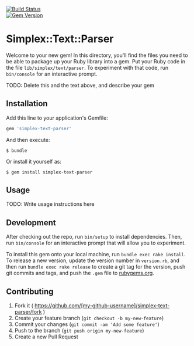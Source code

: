 [![Build Status](https://semaphoreci.com/api/v1/projects/9c099313-6d07-4a4b-84dd-3c2d567556fb/416103/badge.svg)](https://semaphoreci.com/kaiomagalhaes/simplex-text-parser)      
[![Gem Version](https://badge.fury.io/rb/simplex-text-parser.svg)](http://badge.fury.io/rb/simplex-text-parser)

# Simplex::Text::Parser

Welcome to your new gem! In this directory, you'll find the files you need to be able to package up your Ruby library into a gem. Put your Ruby code in the file `lib/simplex/text/parser`. To experiment with that code, run `bin/console` for an interactive prompt.

TODO: Delete this and the text above, and describe your gem

## Installation

Add this line to your application's Gemfile:

```ruby
gem 'simplex-text-parser'
```

And then execute:

    $ bundle

Or install it yourself as:

    $ gem install simplex-text-parser

## Usage

TODO: Write usage instructions here

## Development

After checking out the repo, run `bin/setup` to install dependencies. Then, run `bin/console` for an interactive prompt that will allow you to experiment.

To install this gem onto your local machine, run `bundle exec rake install`. To release a new version, update the version number in `version.rb`, and then run `bundle exec rake release` to create a git tag for the version, push git commits and tags, and push the `.gem` file to [rubygems.org](https://rubygems.org).

## Contributing

1. Fork it ( https://github.com/[my-github-username]/simplex-text-parser/fork )
2. Create your feature branch (`git checkout -b my-new-feature`)
3. Commit your changes (`git commit -am 'Add some feature'`)
4. Push to the branch (`git push origin my-new-feature`)
5. Create a new Pull Request
